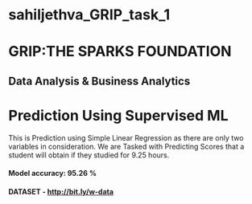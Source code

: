 # sahiljethva_GRIP_task_1
# GRIP:THE SPARKS FOUNDATION
## Data Analysis & Business Analytics
# Prediction Using Supervised ML
This is Prediction using Simple Linear Regression as there are only two variables in consideration. We are Tasked with Predicting Scores that a student will obtain if they studied for 9.25 hours.
#### Model accuracy: 95.26 %
#### DATASET - http://bit.ly/w-data
